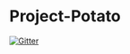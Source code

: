 # Project-Potato

[![Gitter](https://badges.gitter.im/Shacas/Project-Potato.svg)](https://gitter.im/Shacas/Project-Potato?utm_source=badge&utm_medium=badge&utm_campaign=pr-badge&utm_content=badge)